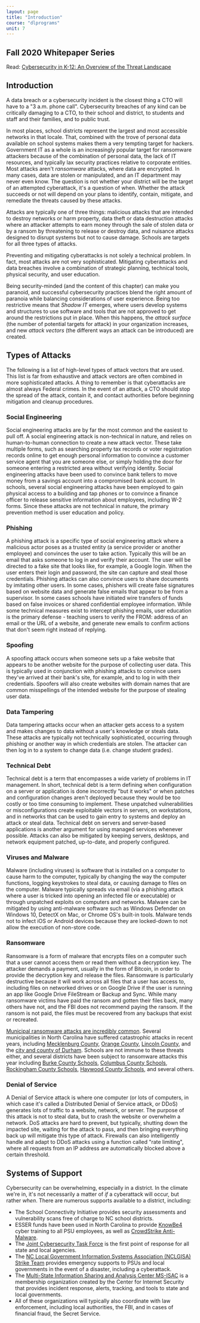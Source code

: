 ```yaml
---
layout: page
title: "Introduction"
course: "dlprograms"
unit: 7
---
```

## Fall 2020 Whitepaper Series
Read: [Cybersecurity in K-12: An Overview of the Threat Landscape][1]

## Introduction
A data breach or a cybersecurity incident is the closest thing a CTO will have to a "3 a.m. phone call". Cybersecurity breaches of any kind can be critically damaging to a CTO, to their school and district, to students and staff and their families, and to public trust. 

In most places, school districts represent the largest and most accessible networks in that locale. That, combined with the trove of personal data available on school systems makes them a very tempting target for hackers. Government IT as a whole is an increasingly popular target for ransomware attackers because of the combination of personal data, the lack of IT resources, and typically lax security practices relative to corporate entities. Most attacks aren't _ransomware_ attacks, where data are encrypted. In many cases, data are stolen or manipulated, and an IT department may never even know. The question is not whether your district will be the target of an attempted cyberattack, it's a question of when. Whether the attack succeeds or not will depend on your plans to identify, contain, mitigate, and remediate the threats caused by these attacks.
  
Attacks are typically one of three things: malicious attacks that are intended to destroy networks or harm property, data theft or data destruction attacks where an attacker attempts to earn money through the sale of stolen data or by a ransom by threatening to release or destroy data, and nuisance attacks designed to disrupt systems but not to cause damage. Schools are targets for all three types of attacks.

Preventing and mitigating cyberattacks is not solely a technical problem. In fact, most attacks are not very sophisticated. Mitigating cyberattacks and data breaches involve a combination of strategic planning, technical tools, physical security, and user education.

Being security-minded (and the content of this chapter) can make you paranoid, and successful cybersecurity practices blend the right amount of paranoia while balancing considerations of user experience. Being too restrictive means that _Shadow IT_ emerges, where users develop systems and structures to use software and tools that are not approved to get around the restrictions put in place. When this happens, the _attack surface_ (the number of potential targets for attack) in your organization increases, and new _attack vectors_ (the different ways an attack can be introduced) are created. 

## Types of Attacks
The following is a list of high-level types of attack vectors that are used. This list is far from exhaustive and attack vectors are often combined in more sophisticated attacks. A thing to remember is that cyberattacks are almost always Federal crimes. In the event of an attack, a CTO should stop the spread of the attack, contain it, and contact authorities before beginning mitigation and cleanup procedures.

### Social Engineering
Social engineering attacks are by far the most common and the easiest to pull off. A social engineering attack is non-technical in nature, and relies on human-to-human connection to create a new attack vector. These take multiple forms, such as searching property tax records or voter registration records online to get enough personal information to convince a customer service agent that you are someone else, or simply holding the door for someone entering a restricted area without verifying identity. Social engineering attacks have been used to convince bank tellers to move money from a savings account into a compromised bank account. In schools, several social engineering attacks have been employed to gain physical access to a building and tap phones or to convince a finance officer to release sensitive information about employees, including W-2 forms. Since these attacks are not technical in nature, the primary prevention method is user education and policy.

### Phishing
A phishing attack is a specific type of social engineering attack where a malicious actor poses as a trusted entity (a service provider or another employee) and convinces the user to take action. Typically this will be an email that asks someone to log in and verify their account. The user will be directed to a fake site that looks like, for example, a Google login. When the user enters their login and password, the site can capture and steal those credentials. Phishing attacks can also convince users to share documents by imitating other users. In some cases, phishers will create false signatures based on website data and generate false emails that appear to be from a supervisor. In some cases schools have initiated wire transfers of funds based on false invoices or shared confidential employee information. While some technical measures exist to intercept phishing emails, user education is the primary defense - teaching users to verify the FROM: address of an email or the URL of a website, and generate new emails to confirm actions that don't seem right instead of replying. 

### Spoofing
A spoofing attack occurs when someone sets up a fake website that appears to be another website for the purpose of collecting user data. This is typically used in conjunction with phishing attacks to convince users they've arrived at their bank's site, for example, and to log in with their credentials. Spoofers will also create websites with domain names that are common misspellings of the intended website for the purpose of stealing user data.

### Data Tampering
Data tampering attacks occur when an attacker gets access to a system and makes changes to data without a user's knowledge or steals data. These attacks are typically not technically sophisticated, occurring through phishing or another way in which credentials are stolen. The attacker can then log in to a system to change data (i.e. change student grades). 

### Technical Debt
Technical debt is a term that encompasses a wide variety of problems in IT management. In short, technical debt is a term defining when configuration on a server or application is done incorrectly "but it works" or when patches and configuration changes aren't deployed because they would be too costly or too time consuming to implement. These unpatched vulnerabilities or misconfigurations create exploitable vectors in servers, on workstations, and in networks that can be used to gain entry to systems and deploy an attack or steal data. Technical debt on servers and server-based applications is another argument for using managed services whenever possible. Attacks can also be mitigated by keeping servers, desktops, and network equipment patched, up-to-date, and properly configured. 

### Viruses and Malware
Malware (including viruses) is software that is installed on a computer to cause harm to the computer, typically by changing the way the computer functions, logging keystrokes to steal data, or causing damage to files on the computer. Malware typically spreads via email (via a phishing attack where a user is tricked into opening an infected file or executable) or through unpatched exploits on computers and networks. Malware can be mitigated by using anti-malware software such as Windows Defender on Windows 10, DetectX on Mac, or Chrome OS's built-in tools. Malware tends not to infect iOS or Android devices because they are locked-down to not allow the execution of non-store code. 

### Ransomware
Ransomware is a form of malware that encrypts files on a computer such that a user cannot access them or read them without a decryption key. The attacker demands a payment, usually in the form of Bitcoin, in order to provide the decryption key and release the files. Ransomware is particularly destructive because it will work across all files that a user has access to, including files on networked drives or on Google Drive if the user is running an app like Google Drive FileStream or Backup and Sync. While many ransomware victims have paid the ransom and gotten their files back, many others have not, and the FBI does not recommend paying the ransom. If the ransom is not paid, the files must be recovered from any backups that exist or recreated.

[Municipal ransomware attacks are incredibly common][2]. Several municipalities in North Carolina have suffered catastrophic attacks in recent years, including [Mecklenburg County][3], [Orange County][4], [Lincoln County][5], and the [city and county of Durham][6]. Schools are not immune to these threats either, and several districts have been subject to ransomware attacks this year including [Burke County Schools][7], [Columbus County Schools][8], [Rockingham County Schools][9], [Haywood County Schools][10], and several others. 

### Denial of Service
A Denial of Service attack is where one computer (or lots of computers, in which case it's called a Distributed Denial of Service attack, or DDoS) generates lots of traffic to a website, network, or server. The purpose of this attack is not to steal data, but to crash the website or overwhelm a network. DoS attacks are hard to prevent, but typically, shutting down the impacted site, waiting for the attack to pass, and then bringing everything back up will mitigate this type of attack. Firewalls can also intelligently handle and adapt to DDoS attacks using a function called "rate limiting", where all requests from an IP address are automatically blocked above a certain threshold. 

## Systems of Support  
Cybersecurity can be overwhelming, especially in a district. In the climate we're in, it's not necessarily a matter of *if* a cyberattack will occur, but rather *when*. There are numerous supports available to a district, including:
* The School Connectivity Initiative provides security assessments and vulnerability scans free of charge to NC school districts.
* ESSER funds have been used in North Carolina to provide [KnowBe4](https://www.knowbe4.com/?hsLang=en) cyber training to all PSU employees, as well as [CrowdStrike Anti-Malware](https://www.crowdstrike.com/products/bundles/falcon-pro/).
* The [Joint Cybersecurity Task Force](https://governor.nc.gov/news/press-releases/2022/03/16/governor-cooper-signs-executive-order-establishing-state-north-carolina-joint-cybersecurity-task) is the first point of response for all state and local agencies.
* The [NC Local Government Information Systems Association (NCLGISA) Strike Team](https://www.nclgisa.org/page/strike-team) provides emergency supports to PSUs and local governments in the event of a disaster, including a cyberattack.
* The [Multi-State Information Sharing and Analysis Center MS-ISAC](https://www.cisecurity.org/ms-isac) is a membership organization created by the Center for Internet Security that provides incident response, alerts, tracking, and tools to state and local governments. 
* All of these organizations will typically also coordinate with law enforcement, including local authorities, the FBI, and in cases of financial fraud, the Secret Service. 

[1]:	https://www-data.fi.ncsu.edu/wp-content/uploads/2020/10/28143449/Cybersecurity-in-K-12-An-Overview-of-the-Threat-Landscape.pdf
[2]:	https://statescoop.com/Ransomware-Map/
[3]:	https://www.charlotteobserver.com/news/politics-government/article189428824.html
[4]:	https://statescoop.com/orange-county-n-c-recovering-from-ransomware-attack/
[5]:	https://www.wcnc.com/article/news/crime/ransomware-attack-in-lincoln-county-for-2nd-time/275-4ea0de54-d9dc-4f89-924f-04c870af0e8a
[6]:	https://www.forbes.com/sites/daveywinder/2020/03/10/two-russian-ransomware-attacks-take-down-north-carolina-city-and-county-government-systems/#5a773c2588fa
[7]:	https://www.morganton.com/news/education/bcps-targeted-in-cyber-threat/article_95b3e3d7-e806-501f-be0d-d0e3568af193.html
[8]:	https://www.wwaytv3.com/2019/10/18/virus-disrupts-internet-phone-lines-at-columbus-county-schools/
[9]:	https://thejournal.com/articles/2018/01/12/nc-district-hit-with-malware.aspx
[10]:	https://wlos.com/news/local/haywood-county-schools-closed-after-ransomware-attack